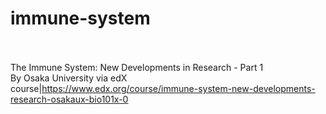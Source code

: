 # immune-system<br><br>

The Immune System: New Developments in Research - Part 1<br>By Osaka University via edX<br>course|https://www.edx.org/course/immune-system-new-developments-research-osakaux-bio101x-0<br><br>
